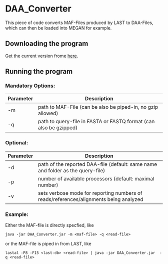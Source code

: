 # DAA_Converter

This piece of code converts MAF-Files produced by LAST to DAA-Files, which can then be loaded into MEGAN for example.

## Downloading the program

Get the current version frome [here](https://github.com/BenjaminAlbrecht84/DAA_Converter/releases/download/v0.8.2/DAA_Converter.jar).

## Running the program

### Mandatory Options:
 
Parameter | Description
--------- | -----------
-m  | path to MAF-File (can be also be piped-in, no gzip allowed)
-q  | path to query-file in FASTA or FASTQ format (can also be gzipped)

### Optional: 

Parameter | Description
--------- | -----------
-d  | path of the reported DAA-file (default: same name and folder as the query-file)
-p  | number of available processors (default: maximal number)
-v  | sets verbose mode for reporting numbers of reads/references/alignments being analyzed

### Example:

Either the MAF-file is directly specfied, like

``java -jar DAA_Converter.jar -m <maf-file> -q <read-file>``

or the MAF-file is piped in from LAST, like

``lastal -P8 -F15 <last-db> <read-file> | java -jar DAA_Converter.jar  -q <read-file>``
